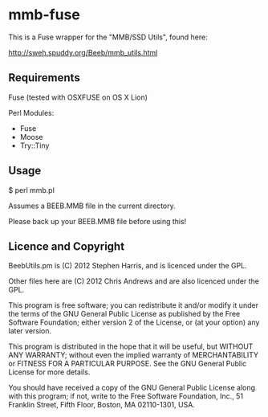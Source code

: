 mmb-fuse
========

This is a Fuse wrapper for the "MMB/SSD Utils", found here:

  http://sweh.spuddy.org/Beeb/mmb_utils.html


Requirements
------------

Fuse (tested with OSXFUSE on OS X Lion)

Perl Modules:

 * Fuse
 * Moose
 * Try::Tiny


Usage
-----

 $ perl mmb.pl

Assumes a BEEB.MMB file in the current directory. 

Please back up your BEEB.MMB file before using this!


Licence and Copyright
---------------------

BeebUtils.pm is (C) 2012 Stephen Harris, and is licenced under the GPL.

Other files here are (C) 2012 Chris Andrews and are also licenced
under the GPL.

This program is free software; you can redistribute it and/or
modify it under the terms of the GNU General Public License
as published by the Free Software Foundation; either version 2
of the License, or (at your option) any later version.

This program is distributed in the hope that it will be useful,
but WITHOUT ANY WARRANTY; without even the implied warranty of
MERCHANTABILITY or FITNESS FOR A PARTICULAR PURPOSE.  See the
GNU General Public License for more details.

You should have received a copy of the GNU General Public License
along with this program; if not, write to the Free Software
Foundation, Inc., 51 Franklin Street, Fifth Floor, Boston, MA  02110-1301, USA.
